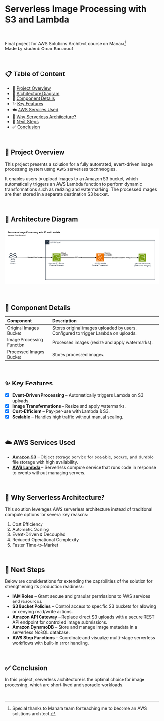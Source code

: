 # Serverless Image Processing with S3 and Lambda

<br />

Final project for AWS Solutions Architect course on Manara[^1]  
Made by student: Omar Bamarouf

<br />

## 📋 Table of Content
- :pushpin: [Project Overview](#pushpin-project-overview)
- :triangular_ruler: [Architecture Diagram](#triangular_ruler-architecture-diagram)
- :wrench: [Component Details](#wrench-component-details)
- :sparkles: [Key Features](#sparkles-key-features)
- :cloud: [AWS Services Used](#cloud-aws-services-used)
- :rocket: [Why Serverless Architecture?](#rocket-why-serverless-architecture)
- :construction: [Next Steps](#construction-next-steps)
- :white_check_mark: [Conclusion](#white_check_mark-conclusion)

<br />

## :pushpin: Project Overview
This project presents a solution for a fully automated, event-driven image processing system using AWS serverless technologies.

It enables users to upload images to an Amazon S3 bucket, which automatically triggers an AWS Lambda function to perform dynamic transformations such as resizing and watermarking. The processed images are then stored in a separate destination S3 bucket.

<br />

## :triangular_ruler: Architecture Diagram
![Architecture Diagram](architecture-diagram.png)

<br />

## :wrench: Component Details
| Component | Description |
| :--- | :--- |
| Original Images Bucket | Stores original images uploaded by users. Configured to trigger Lambda on uploads. |
| Image Processing Function | Processes images (resize and apply watermarks). |
| Processed Images Bucket | Stores processed images. |

<br />

## :sparkles: Key Features
- [x] **Event-Driven Processing** – Automatically triggers Lambda on S3 uploads.
- [x] **Image Transformations** – Resize and apply watermarks.
- [x] **Cost-Efficient** – Pay-per-use with Lambda & S3.
- [x] **Scalable** – Handles high traffic without manual scaling.

<br />

## :cloud: AWS Services Used
- **[Amazon S3](https://aws.amazon.com/s3/)** – Object storage service for scalable, secure, and durable file storage with high availability.
- **[AWS Lambda](https://aws.amazon.com/lambda/)** – Serverless compute service that runs code in response to events without managing servers.

<br />

## :rocket: Why Serverless Architecture?
This solution leverages AWS serverless architecture instead of traditional compute options for several key reasons:
1. Cost Efficiency
2. Automatic Scaling
3. Event-Driven & Decoupled
4. Reduced Operational Complexity
5. Faster Time-to-Market

<br />

## :construction: Next Steps
Below are considerations for extending the capabilities of the solution for strengthening its production readiness:
- **IAM Roles** – Grant secure and granular permissions to AWS services and resources.
- **S3 Bucket Policies** – Control access to specific S3 buckets for allowing or denying read/write actions.
- **Amazon API Gateway** – Replace direct S3 uploads with a secure REST API endpoint for controlled image submissions.
- **Amazon DynamoDB** – Store and manage image metadata in a serverless NoSQL database.
- **AWS Step Functions** – Coordinate and visualize multi-stage serverless workflows with built-in error handling.


<br />

## :white_check_mark: Conclusion
In this project, serverless architecture is the optimal choice for image processing, which are short-lived and sporadic workloads.

<br />

[^1]: Special thanks to Manara team for teaching me to become an AWS solutions architect.
